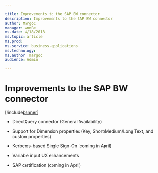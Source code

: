 ```yaml
---

title: Improvements to the SAP BW connector
description: Improvements to the SAP BW connector
author: MargoC
manager: AnnBe
ms.date: 4/18/2018
ms.topic: article
ms.prod: 
ms.service: business-applications
ms.technology: 
ms.author: margoc
audience: Admin

---
```

#  Improvements to the SAP BW connector 


[!include[banner](../../../includes/banner.md)]

-   DirectQuery connector (General Availability)

-   Support for Dimension properties (Key, Short/Medium/Long Text, and custom
    properties)

-   Kerberos-based Single Sign-On (coming in April)

-   Variable input UX enhancements

-   SAP certification (coming in April)

